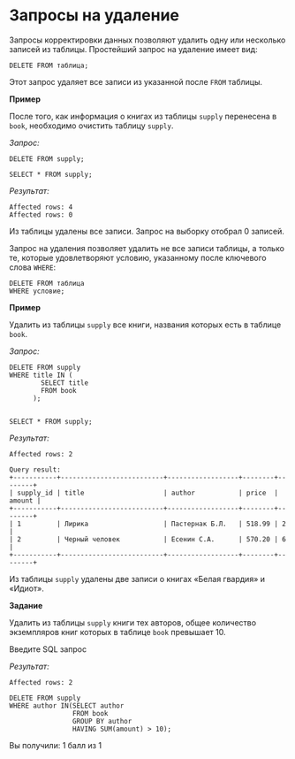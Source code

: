# Запросы на удаление

Запросы корректировки данных позволяют удалить одну или несколько записей из  таблицы. Простейший запрос на удаление имеет вид:

```mysql
DELETE FROM таблица;
```

Этот запрос удаляет все записи из указанной после `FROM` таблицы.

**Пример**

После того, как информация о книгах из таблицы `supply` перенесена в `book`, необходимо очистить таблицу `supply`.

*Запрос:*

```mysql
DELETE FROM supply;

SELECT * FROM supply;
```

*Результат:*

```mysql
Affected rows: 4
Affected rows: 0
```

Из таблицы удалены все записи. Запрос на выборку отобрал 0 записей.

Запрос на удаления позволяет удалить не все записи таблицы, а только те, которые удовлетворяют условию, указанному после ключевого слова `WHERE`:

```mysql
DELETE FROM таблица
WHERE условие;
```

**Пример**

Удалить из таблицы `supply` все книги, названия которых есть в таблице `book`.

*Запрос:*

```mysql
DELETE FROM supply 
WHERE title IN (
        SELECT title 
        FROM book
      );


SELECT * FROM supply;
```

*Результат:*

```mysql
Affected rows: 2

Query result:
+-----------+--------------------------+------------------+--------+--------+
| supply_id | title                    | author           | price  | amount |
+-----------+--------------------------+------------------+--------+--------+
| 1         | Лирика                   | Пастернак Б.Л.   | 518.99 | 2      |
| 2         | Черный человек           | Есенин С.А.      | 570.20 | 6      |
+-----------+--------------------------+------------------+--------+--------+
```

Из таблицы `supply` удалены две записи о книгах «Белая гвардия» и «Идиот».

**Задание**

Удалить из таблицы `supply` книги тех авторов, общее количество экземпляров книг которых в таблице `book` превышает 10.

Введите SQL запрос

*Результат:*

```mysql
Affected rows: 2
```

```mysql
DELETE FROM supply
WHERE author IN(SELECT author
                FROM book
                GROUP BY author
                HAVING SUM(amount) > 10);
```

Вы получили: 1 балл из 1
